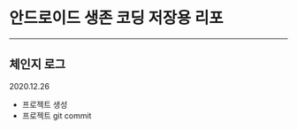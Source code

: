 # 안드로이드 생존 코딩 저장용 리포
-------------------------------------
## 체인지 로그
2020.12.26
 - 프로젝트 생성
 - 프로젝트 git commit